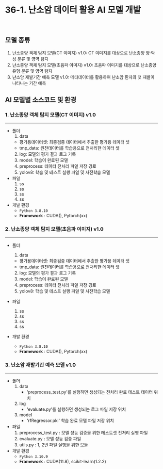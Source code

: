 # 36-1. 난소암 데이터 활용 AI 모델 개발

<br>

## 모델 종류
1. 난소종양 객체 탐지 모델(CT 이미지) v1.0: CT 이미지를 대상으로 난소종양 양⋅악성 분류 및 영역 탐지
2. 난소종양 객체 탐지 모델(초음파 이미지) v1.0: 초음파 이미지를 대상으로 난소종양 유형 분류 및 영역 탐지
3. 난소암 재발기간 예측 모델 v1.0: 메타데이터를 활용하여 난소암 환자의 첫 재발이 나타나는 기간 예측

## AI 모델별 소스코드 및 환경 
### 1. 난소종양 객체 탐지 모델(CT 이미지) v1.0
---
- 폴더
  1) data
    - 평가용데이터셋: 최종검증 데이터에서 추출한 평가용 데이터 셋
    - tmp_data: 원천데이터를 학습용으로 전처리한 데이터 셋
  2) log: 모델의 평가 결과 로그 기록
  3) model: 학습이 완료된 모델
  4) preprocess: 데이터 전처리 파일 저장 경로
  5) yolov8: 학습 및 테스트 실행 파일 및 사전학습 모델
- 파일
  1) ss
  2) ss
  3) ss
  4) ss
- 개발 환경
  - `Python 3.8.10`
  - **Framework** : CUDA(), Pytorch(xx)

### 2. 난소종양 객체 탐지 모델(초음파 이미지) v1.0
---
- 폴더
  1) data
    - 평가용데이터셋: 최종검증 데이터에서 추출한 평가용 데이터 셋
    - tmp_data: 원천데이터를 학습용으로 전처리한 데이터 셋
  2) log: 모델의 평가 결과 로그 기록
  3) model: 학습이 완료된 모델
  4) preprocess: 데이터 전처리 파일 저장 경로
  5) yolov8: 학습 및 테스트 실행 파일 및 사전학습 모델
- 파일
  1) ss
  2) ss
  3) ss
  4) ss
     
- 개발 환경
  - `Python 3.8.10`
  - **Framework** : CUDA(), Pytorch(xx)
    
### 3. 난소암 재발기간 예측 모델 v1.0
---
- 폴더
  1) data
     - 'preprocess_test.py'를 실행하면 생성되는 전처리 완료 테스트 데이터 위치 
  2) log
     - 'evaluate.py'를 실행하면 생성되는 로그 파일 저장 위치
  3) model
     - 'rfRegressor.pkl' 학습 완료 모델 파일 저장 위치
- 파일
  1) preprocess_test.py : 모델 성능 검증을 위한 테스트셋 전처리 실행 파일
  2) evaluate.py : 모델 성능 검증 파일
  3) utils.py : 1, 2번 파일 실행을 위한 모듈
- 개발 환경
  - `Python 3.10.9`
  - **Framework** : CUDA(11.8), scikit-learn(1.2.2)
